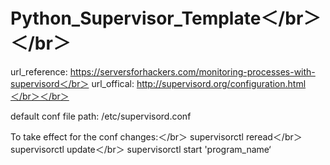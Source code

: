 # Python_Supervisor_Template＜/br＞＜/br＞

url_reference: https://serversforhackers.com/monitoring-processes-with-supervisord＜/br＞
url_offical: http://supervisord.org/configuration.html＜/br＞＜/br＞

default conf file path: /etc/supervisord.conf

To take effect for the conf changes:＜/br＞ 
   supervisorctl reread＜/br＞
   supervisorctl update＜/br＞
   supervisorctl start 'program_name‘
